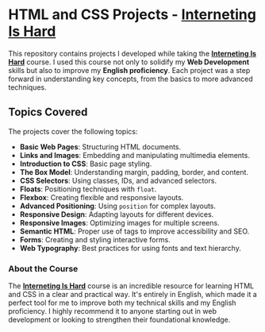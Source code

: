 # HTML and CSS Projects - [Interneting Is Hard](https://www.internetingishard.com)

This repository contains projects I developed while taking the **[Interneting Is Hard](https://www.internetingishard.com)** course. I used this course not only to solidify my **Web Development** skills but also to improve my **English proficiency**. Each project was a step forward in understanding key concepts, from the basics to more advanced techniques.

## Topics Covered
The projects cover the following topics:
- **Basic Web Pages**: Structuring HTML documents.
- **Links and Images**: Embedding and manipulating multimedia elements.
- **Introduction to CSS**: Basic page styling.
- **The Box Model**: Understanding margin, padding, border, and content.
- **CSS Selectors**: Using classes, IDs, and advanced selectors.
- **Floats**: Positioning techniques with `float`.
- **Flexbox**: Creating flexible and responsive layouts.
- **Advanced Positioning**: Using `position` for complex layouts.
- **Responsive Design**: Adapting layouts for different devices.
- **Responsive Images**: Optimizing images for multiple screens.
- **Semantic HTML**: Proper use of tags to improve accessibility and SEO.
- **Forms**: Creating and styling interactive forms.
- **Web Typography**: Best practices for using fonts and text hierarchy.

### About the Course
The **[Interneting Is Hard](https://www.internetingishard.com)** course is an incredible resource for learning HTML and CSS in a clear and practical way. It's entirely in English, which made it a perfect tool for me to improve both my technical skills and my English proficiency. I highly recommend it to anyone starting out in web development or looking to strengthen their foundational knowledge.
